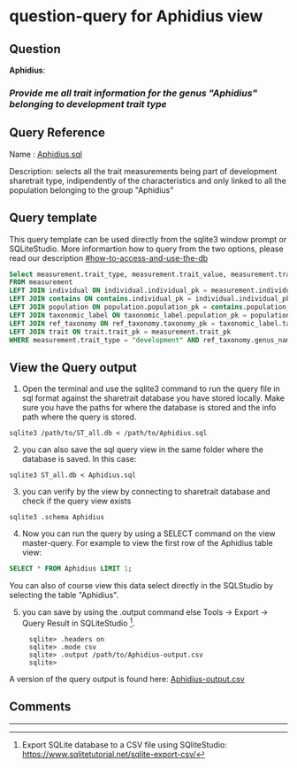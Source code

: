 # question-query for Aphidius view

## Question

**Aphidius**:

### *Provide me all trait information for the genus "Aphidius" belonging to development trait type*


## Query Reference

Name : [Aphidius.sql](https://github.com/ShareTraitProject/ShareTraitDatabase/blob/main/sharetrait-database-v1/db-queries/Aphidius.sql)

Description: selects all the trait measurements being part of development sharetrait type, indipendently of the characteristics and only linked to all the population belonging to the group "Aphidius"

## Query template

This query template can be used directly from the sqlite3 window prompt or SQLiteStudio. More informartion how to query from the two options, please read our description [#how-to-access-and-use-the-db](https://github.com/ShareTraitProject/ShareTraitDatabase/edit/main/sharetrait-database-v1/db-export/README.md#how-to-access-and-use-the-db)

```sql
Select measurement.trait_type, measurement.trait_value, measurement.trait_unit, individual.individual_pk, trait.life_stage_general_initial, trait.life_stage_general_final, population.species_reported, ref_taxonomy.scientific_name
FROM measurement
LEFT JOIN individual ON individual.individual_pk = measurement.individual_pk
LEFT JOIN contains ON contains.individual_pk = individual.individual_pk
LEFT JOIN population ON population.population_pk = contains.population_pk
LEFT JOIN taxonomic_label ON taxonomic_label.population_pk = population.population_pk
LEFT JOIN ref_taxonomy ON ref_taxonomy.taxonomy_pk = taxonomic_label.taxonomy_pk
LEFT JOIN trait ON trait.trait_pk = measurement.trait_pk
WHERE measurement.trait_type = "development" AND ref_taxonomy.genus_name = "Aphidius"
```


## View the Query output

 1. Open the terminal and use the sqlite3 command to run the query file in sql format against the sharetrait database you have stored locally. Make sure you have the paths for where the database is stored and the info path where the query is stored.

```
sqlite3 /path/to/ST_all.db < /path/to/Aphidius.sql
```

  2. you can also save the sql query view in the same folder where the database is saved. In this case:

```
sqlite3 ST_all.db < Aphidius.sql
```

  3. you can verify by the view by connecting to sharetrait database and check if the query view exists

```
sqlite3 .schema Aphidius
```

  4. Now you can run the query by using a SELECT command on the view master-query. For example to view the first row of the Aphidius table view: 

```sql
SELECT * FROM Aphidius LIMIT 1;
```

You can also of course view this data select directly in the SQLStudio by selecting the table "Aphidius".

  5. you can save by using the .output command else Tools -> Export -> Query Result in SQLiteStudio [^1].

 ```
      sqlite> .headers on
      sqlite> .mode csv
      sqlite> .output /path/to/Aphidius-output.csv
      sqlite> 
 ```

A version of the query output is found here: [Aphidius-output.csv](https://github.com/ShareTraitProject/ShareTraitDatabase/blob/main/sharetrait-database-v1/db-queries/Aphidius-output.csv)
  
## Comments

---

[^1]: Export SQLite database to a CSV file using SQliteStudio: https://www.sqlitetutorial.net/sqlite-export-csv/
